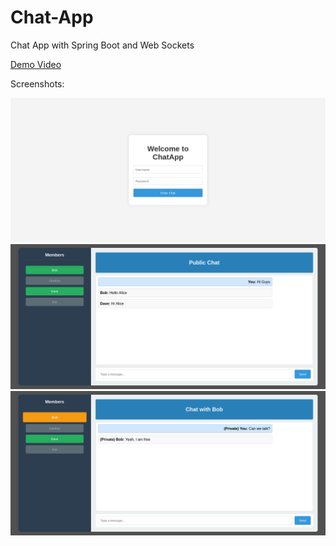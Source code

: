 # Chat-App
Chat App with Spring Boot and Web Sockets

[Demo Video](https://www.youtube.com/watch?v=J5n8CJFr7gE)

Screenshots:

![screenshot 1](https://raw.githubusercontent.com/OmkarDev/Chat-App/main/screenshots/Chat%20App%201.png)
![screenshot 2](https://raw.githubusercontent.com/OmkarDev/Chat-App/main/screenshots/Chat%20App%202.png)
![screenshot 3](https://raw.githubusercontent.com/OmkarDev/Chat-App/main/screenshots/Chat%20App%203.png)
